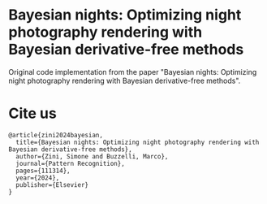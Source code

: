 # Bayesian nights: Optimizing night photography rendering with Bayesian derivative-free methods

Original code implementation from the paper "Bayesian nights: Optimizing night photography rendering with Bayesian derivative-free methods".


# Cite us

```
@article{zini2024bayesian,
  title={Bayesian nights: Optimizing night photography rendering with Bayesian derivative-free methods},
  author={Zini, Simone and Buzzelli, Marco},
  journal={Pattern Recognition},
  pages={111314},
  year={2024},
  publisher={Elsevier}
}
```
